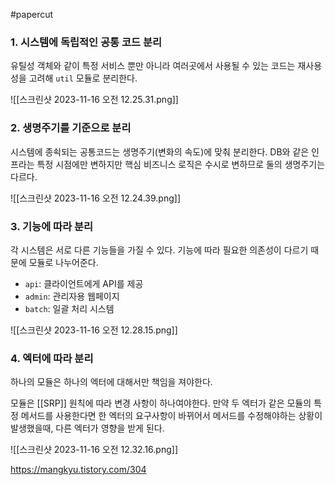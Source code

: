 #papercut 
### 1. 시스템에 독립적인 공통 코드 분리

유틸성 객체와 같이 특정 서비스 뿐만 아니라 여러곳에서 사용될 수 있는 코드는 재사용성을 고려해 `util` 모듈로 분리한다.

![[스크린샷 2023-11-16 오전 12.25.31.png]]
### 2. 생명주기를 기준으로 분리

시스템에 종쇡되는 공통코드는 생명주기(변화의 속도)에 맞춰 분리한다.
DB와 같은 인프라는 특정 시점에만 변하지만 핵심 비즈니스 로직은 수시로 변하므로 둘의 생명주기는 다르다.

![[스크린샷 2023-11-16 오전 12.24.39.png]]
### 3. 기능에 따라 분리

각 시스템은 서로 다른 기능들을 가질 수 있다. 
기능에 따라 필요한 의존성이 다르기 때문에 모듈로 나누어준다.

- `api`: 클라이언트에게 API를 제공
- `admin`: 관리자용 웹페이지
- `batch`: 일괄 처리 시스템

![[스크린샷 2023-11-16 오전 12.28.15.png]]
### 4. 엑터에 따라 분리

하나의 모듈은 하나의 엑터에 대해서만 책임을 져야한다.

모듈은 [[SRP]] 원칙에 따라 변경 사항이 하나여야한다.
만약 두 엑터가 같은 모듈의 특정 메서드를 사용한다면 한 엑터의 요구사항이 바뀌어서 메서드를 수정해야하는 상황이 발생했을때, 다른 엑터가 영향을 받게 된다.

![[스크린샷 2023-11-16 오전 12.32.16.png]]



https://mangkyu.tistory.com/304